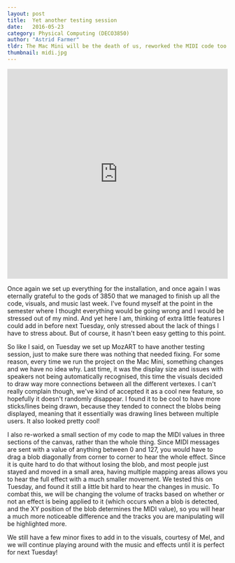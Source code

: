 ```yaml
---
layout: post
title:  Yet another testing session
date:   2016-05-23
category: Physical Computing (DECO3850)
author: "Astrid Farmer"
tldr: The Mac Mini will be the death of us, reworked the MIDI code too
thumbnail: midi.jpg
---
```


 <iframe width="100%" height="480" src="https://www.youtube.com/embed/KD-_GSuW3mo" frameborder="0" allowfullscreen></iframe>

 Once again we set up everything for the installation, and once again I was eternally grateful to the gods of 3850 that we managed to finish up all the code, visuals, and music last week. I've found myself at the point in the semester where I thought everything would be going wrong and I would be stressed out of my mind. And yet here I am, thinking of extra little features I could add in before next Tuesday, only stressed about the lack of things I have to stress about. But of course, it hasn't been easy getting to this point.  

So like I said, on Tuesday we set up MozART to have another testing session, just to make sure there was nothing that needed fixing. For some reason, every time we run the project on the Mac Mini, something changes and we have no idea why. Last time, it was the display size and issues with speakers not being automatically recognised, this time the visuals decided to draw way more connections between all the different vertexes. I can't really complain though, we've kind of accepted it as a cool new feature, so hopefully it doesn't randomly disappear. I found it to be cool to have more sticks/lines being drawn, because they tended to connect the blobs being displayed, meaning that it essentially was drawing lines between multiple users. It also looked pretty cool!  

I also re-worked a small section of my code to map the MIDI values in three sections of the canvas, rather than the whole thing. Since MIDI messages are sent with a value of anything between 0 and 127, you would have to drag a blob diagonally from corner to corner to hear the whole effect. Since it is quite hard to do that without losing the blob, and most people just stayed and moved in a small area, having multiple mapping areas allows you to hear the full effect with a much smaller movement. We tested this on Tuesday, and found it still a little bit hard to hear the changes in music. To combat this, we will be changing the volume of tracks based on whether or not an effect is being applied to it (which occurs when a blob is detected, and the XY position of the blob determines the MIDI value), so you will hear a much more noticeable difference and the tracks you are manipulating will be highlighted more.  

We still have a few minor fixes to add in to the visuals, courtesy of Mel, and we will continue playing around with the music and effects until it is perfect for next Tuesday!

